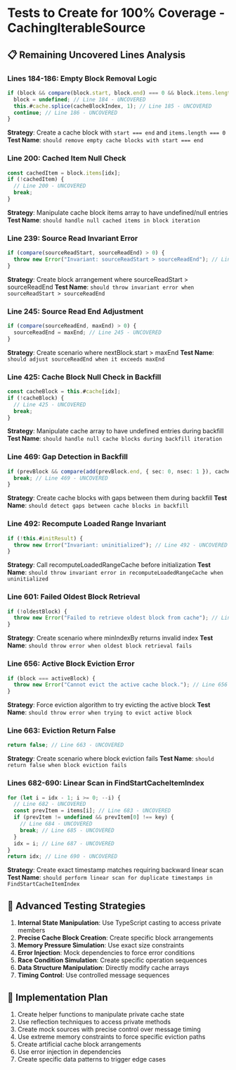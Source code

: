 # Tests to Create for 100% Coverage - CachingIterableSource

## 📋 **Remaining Uncovered Lines Analysis**

### **Lines 184-186: Empty Block Removal Logic**

```typescript
if (block && compare(block.start, block.end) === 0 && block.items.length === 0) {
  block = undefined; // Line 184 - UNCOVERED
  this.#cache.splice(cacheBlockIndex, 1); // Line 185 - UNCOVERED
  continue; // Line 186 - UNCOVERED
}
```

**Strategy**: Create a cache block with `start === end` and `items.length === 0`
**Test Name**: `should remove empty cache blocks with start === end`

### **Line 200: Cached Item Null Check**

```typescript
const cachedItem = block.items[idx];
if (!cachedItem) {
  // Line 200 - UNCOVERED
  break;
}
```

**Strategy**: Manipulate cache block items array to have undefined/null entries
**Test Name**: `should handle null cached items in block iteration`

### **Line 239: Source Read Invariant Error**

```typescript
if (compare(sourceReadStart, sourceReadEnd) > 0) {
  throw new Error("Invariant: sourceReadStart > sourceReadEnd"); // Line 239 - UNCOVERED
}
```

**Strategy**: Create block arrangement where sourceReadStart > sourceReadEnd
**Test Name**: `should throw invariant error when sourceReadStart > sourceReadEnd`

### **Line 245: Source Read End Adjustment**

```typescript
if (compare(sourceReadEnd, maxEnd) > 0) {
  sourceReadEnd = maxEnd; // Line 245 - UNCOVERED
}
```

**Strategy**: Create scenario where nextBlock.start > maxEnd
**Test Name**: `should adjust sourceReadEnd when it exceeds maxEnd`

### **Line 425: Cache Block Null Check in Backfill**

```typescript
const cacheBlock = this.#cache[idx];
if (!cacheBlock) {
  // Line 425 - UNCOVERED
  break;
}
```

**Strategy**: Manipulate cache array to have undefined entries during backfill
**Test Name**: `should handle null cache blocks during backfill iteration`

### **Line 469: Gap Detection in Backfill**

```typescript
if (prevBlock && compare(add(prevBlock.end, { sec: 0, nsec: 1 }), cacheBlock.start) !== 0) {
  break; // Line 469 - UNCOVERED
}
```

**Strategy**: Create cache blocks with gaps between them during backfill
**Test Name**: `should detect gaps between cache blocks in backfill`

### **Line 492: Recompute Loaded Range Invariant**

```typescript
if (!this.#initResult) {
  throw new Error("Invariant: uninitialized"); // Line 492 - UNCOVERED
}
```

**Strategy**: Call recomputeLoadedRangeCache before initialization
**Test Name**: `should throw invariant error in recomputeLoadedRangeCache when uninitialized`

### **Line 601: Failed Oldest Block Retrieval**

```typescript
if (!oldestBlock) {
  throw new Error("Failed to retrieve oldest block from cache"); // Line 601 - UNCOVERED
}
```

**Strategy**: Create scenario where minIndexBy returns invalid index
**Test Name**: `should throw error when oldest block retrieval fails`

### **Line 656: Active Block Eviction Error**

```typescript
if (block === activeBlock) {
  throw new Error("Cannot evict the active cache block."); // Line 656 - UNCOVERED
}
```

**Strategy**: Force eviction algorithm to try evicting the active block
**Test Name**: `should throw error when trying to evict active block`

### **Line 663: Eviction Return False**

```typescript
return false; // Line 663 - UNCOVERED
```

**Strategy**: Create scenario where block eviction fails
**Test Name**: `should return false when block eviction fails`

### **Lines 682-690: Linear Scan in FindStartCacheItemIndex**

```typescript
for (let i = idx - 1; i >= 0; --i) {
  // Line 682 - UNCOVERED
  const prevItem = items[i]; // Line 683 - UNCOVERED
  if (prevItem != undefined && prevItem[0] !== key) {
    // Line 684 - UNCOVERED
    break; // Line 685 - UNCOVERED
  }
  idx = i; // Line 687 - UNCOVERED
}
return idx; // Line 690 - UNCOVERED
```

**Strategy**: Create exact timestamp matches requiring backward linear scan
**Test Name**: `should perform linear scan for duplicate timestamps in FindStartCacheItemIndex`

## 🎯 **Advanced Testing Strategies**

1. **Internal State Manipulation**: Use TypeScript casting to access private members
2. **Precise Cache Block Creation**: Create specific block arrangements
3. **Memory Pressure Simulation**: Use exact size constraints
4. **Error Injection**: Mock dependencies to force error conditions
5. **Race Condition Simulation**: Create specific operation sequences
6. **Data Structure Manipulation**: Directly modify cache arrays
7. **Timing Control**: Use controlled message sequences

## 📝 **Implementation Plan**

1. Create helper functions to manipulate private cache state
2. Use reflection techniques to access private methods
3. Create mock sources with precise control over message timing
4. Use extreme memory constraints to force specific eviction paths
5. Create artificial cache block arrangements
6. Use error injection in dependencies
7. Create specific data patterns to trigger edge cases
